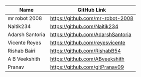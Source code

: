 | Name            | GitHub Link                       |
| --------------- | --------------------------------- |
| mr robot 2008   | https://github.com/mr-robot-2008  |
| Naitik234       | https://github.com/Naitik234      |
| Adarsh Santoria | https://github.com/AdarshSantoria |
| Vicente Reyes   | https://github.com/reyesvicente   |
| Rishab Bairi    | https://github.com/RishabB54      |
| A B Veekshith   | https://github.com/ABveekshith    |
| Pranav          | https://github.com/gitPranav09    |
